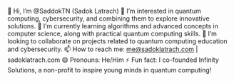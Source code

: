 👋 Hi, I’m @SaddokTN (Sadok Latrach)
👀 I’m interested in quantum computing, cybersecurity, and combining them to explore innovative solutions.
🌱 I’m currently learning algorithms and advanced concepts in computer science, along with practical quantum computing skills.
💞️ I’m looking to collaborate on projects related to quantum computing education and cybersecurity.
📫 How to reach me: me@sadoklatrach.com | sadoklatrach.com
😄 Pronouns: He/Him
⚡ Fun fact: I co-founded Infinity Solutions, a non-profit to inspire young minds in quantum computing!
